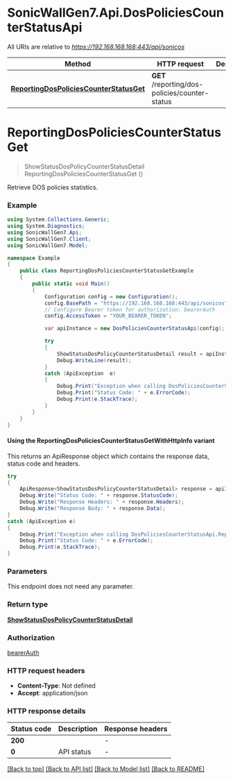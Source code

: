 # SonicWallGen7.Api.DosPoliciesCounterStatusApi

All URIs are relative to *https://192.168.168.168:443/api/sonicos*

| Method | HTTP request | Description |
|--------|--------------|-------------|
| [**ReportingDosPoliciesCounterStatusGet**](DosPoliciesCounterStatusApi.md#reportingdospoliciescounterstatusget) | **GET** /reporting/dos-policies/counter-status |  |

<a id="reportingdospoliciescounterstatusget"></a>
# **ReportingDosPoliciesCounterStatusGet**
> ShowStatusDosPolicyCounterStatusDetail ReportingDosPoliciesCounterStatusGet ()



Retrieve DOS policies statistics.

### Example
```csharp
using System.Collections.Generic;
using System.Diagnostics;
using SonicWallGen7.Api;
using SonicWallGen7.Client;
using SonicWallGen7.Model;

namespace Example
{
    public class ReportingDosPoliciesCounterStatusGetExample
    {
        public static void Main()
        {
            Configuration config = new Configuration();
            config.BasePath = "https://192.168.168.168:443/api/sonicos";
            // Configure Bearer token for authorization: bearerAuth
            config.AccessToken = "YOUR_BEARER_TOKEN";

            var apiInstance = new DosPoliciesCounterStatusApi(config);

            try
            {
                ShowStatusDosPolicyCounterStatusDetail result = apiInstance.ReportingDosPoliciesCounterStatusGet();
                Debug.WriteLine(result);
            }
            catch (ApiException  e)
            {
                Debug.Print("Exception when calling DosPoliciesCounterStatusApi.ReportingDosPoliciesCounterStatusGet: " + e.Message);
                Debug.Print("Status Code: " + e.ErrorCode);
                Debug.Print(e.StackTrace);
            }
        }
    }
}
```

#### Using the ReportingDosPoliciesCounterStatusGetWithHttpInfo variant
This returns an ApiResponse object which contains the response data, status code and headers.

```csharp
try
{
    ApiResponse<ShowStatusDosPolicyCounterStatusDetail> response = apiInstance.ReportingDosPoliciesCounterStatusGetWithHttpInfo();
    Debug.Write("Status Code: " + response.StatusCode);
    Debug.Write("Response Headers: " + response.Headers);
    Debug.Write("Response Body: " + response.Data);
}
catch (ApiException e)
{
    Debug.Print("Exception when calling DosPoliciesCounterStatusApi.ReportingDosPoliciesCounterStatusGetWithHttpInfo: " + e.Message);
    Debug.Print("Status Code: " + e.ErrorCode);
    Debug.Print(e.StackTrace);
}
```

### Parameters
This endpoint does not need any parameter.
### Return type

[**ShowStatusDosPolicyCounterStatusDetail**](ShowStatusDosPolicyCounterStatusDetail.md)

### Authorization

[bearerAuth](../README.md#bearerAuth)

### HTTP request headers

 - **Content-Type**: Not defined
 - **Accept**: application/json


### HTTP response details
| Status code | Description | Response headers |
|-------------|-------------|------------------|
| **200** |  |  -  |
| **0** | API status |  -  |

[[Back to top]](#) [[Back to API list]](../README.md#documentation-for-api-endpoints) [[Back to Model list]](../README.md#documentation-for-models) [[Back to README]](../README.md)

